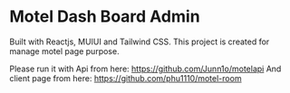 # Motel Dash Board Admin
Built with Reactjs, MUIUI and Tailwind CSS.
This project is created for manage motel page purpose.

Please run it with
  Api from here: https://github.com/Junn1o/motelapi
  And client page from here: https://github.com/phu1110/motel-room
